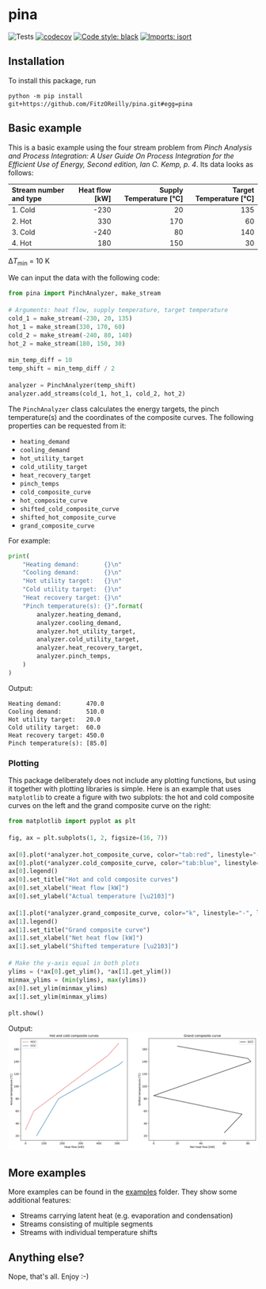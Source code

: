 # pina

![Tests](https://github.com/FitzOReilly/pina/workflows/Tests/badge.svg)
[![codecov](https://codecov.io/gh/FitzOReilly/pina/branch/master/graph/badge.svg)](https://codecov.io/gh/FitzOReilly/pina)
[![Code style: black](https://img.shields.io/badge/code%20style-black-000000.svg)](https://github.com/psf/black)
[![Imports: isort](https://img.shields.io/badge/%20imports-isort-%231674b1?style=flat&labelColor=ef8336)](https://timothycrosley.github.io/isort/)

## Installation
To install this package, run
```
python -m pip install git+https://github.com/FitzOReilly/pina.git#egg=pina
```

## Basic example
This is a basic example using the four stream problem from
*Pinch Analysis and Process Integration:
A User Guide On Process Integration for the Efficient Use of Energy,
Second edition, Ian C. Kemp, p. 4*. Its data looks as follows:

| Stream number and type | Heat flow [kW] | Supply Temperature [°C] | Target Temperature [°C] |
| :--- | ---: | ---: | ---: |
| 1. Cold | -230 | 20 | 135 |
| 2. Hot | 330 | 170 | 60 |
| 3. Cold | -240 | 80 | 140 |
| 4. Hot | 180 | 150 | 30 |

&Delta;*T*<sub>min</sub> = 10 K

We can input the data with the following code:
```python
from pina import PinchAnalyzer, make_stream

# Arguments: heat flow, supply temperature, target temperature
cold_1 = make_stream(-230, 20, 135)
hot_1 = make_stream(330, 170, 60)
cold_2 = make_stream(-240, 80, 140)
hot_2 = make_stream(180, 150, 30)

min_temp_diff = 10
temp_shift = min_temp_diff / 2

analyzer = PinchAnalyzer(temp_shift)
analyzer.add_streams(cold_1, hot_1, cold_2, hot_2)
```

The `PinchAnalyzer` class calculates the energy targets, the pinch
temperature(s) and the coordinates of the composite curves. The following
properties can be requested from it:
* `heating_demand`
* `cooling_demand`
* `hot_utility_target`
* `cold_utility_target`
* `heat_recovery_target`
* `pinch_temps`
* `cold_composite_curve`
* `hot_composite_curve`
* `shifted_cold_composite_curve`
* `shifted_hot_composite_curve`
* `grand_composite_curve`

For example:
```python
print(
    "Heating demand:       {}\n"
    "Cooling demand:       {}\n"
    "Hot utility target:   {}\n"
    "Cold utility target:  {}\n"
    "Heat recovery target: {}\n"
    "Pinch temperature(s): {}".format(
        analyzer.heating_demand,
        analyzer.cooling_demand,
        analyzer.hot_utility_target,
        analyzer.cold_utility_target,
        analyzer.heat_recovery_target,
        analyzer.pinch_temps,
    )
)
```

Output:
```
Heating demand:       470.0
Cooling demand:       510.0
Hot utility target:   20.0
Cold utility target:  60.0
Heat recovery target: 450.0
Pinch temperature(s): [85.0]
```

### Plotting
This package deliberately does not include any plotting functions, but using it
together with plotting libraries is simple. Here is an example that uses
`matplotlib` to create a figure with two subplots: the hot and cold composite
curves on the left and the grand composite curve on the right:
```python
from matplotlib import pyplot as plt

fig, ax = plt.subplots(1, 2, figsize=(16, 7))

ax[0].plot(*analyzer.hot_composite_curve, color="tab:red", linestyle="--", label="HCC")
ax[0].plot(*analyzer.cold_composite_curve, color="tab:blue", linestyle="-", label="CCC")
ax[0].legend()
ax[0].set_title("Hot and cold composite curves")
ax[0].set_xlabel("Heat flow [kW]")
ax[0].set_ylabel("Actual temperature [\u2103]")

ax[1].plot(*analyzer.grand_composite_curve, color="k", linestyle="-", label="GCC")
ax[1].legend()
ax[1].set_title("Grand composite curve")
ax[1].set_xlabel("Net heat flow [kW]")
ax[1].set_ylabel("Shifted temperature [\u2103]")

# Make the y-axis equal in both plots
ylims = (*ax[0].get_ylim(), *ax[1].get_ylim())
minmax_ylims = (min(ylims), max(ylims))
ax[0].set_ylim(minmax_ylims)
ax[1].set_ylim(minmax_ylims)

plt.show()
```
Output:
![Four stream example](examples/plots/four_stream.svg)

## More examples
More examples can be found in the [examples](examples) folder. They show some
additional features:

* Streams carrying latent heat (e.g. evaporation and condensation)
* Streams consisting of multiple segments
* Streams with individual temperature shifts

## Anything else?
Nope, that's all. Enjoy :-)
